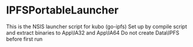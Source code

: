 # IPFSPortableLauncher
This is the NSIS launcher script for kubo (go-ipfs)
Set up by compile script and extract binaries to App\IA32 and App\IA64
Do not create Data\IPFS before first run
